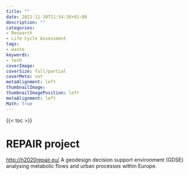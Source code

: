 ```yaml
---
title: ""
date: 2021-11-30T11:54:38+01:00
description: ""
categories:
- Research
- Life Cycle Assessment
tags:
- waste
keywords:
- tech
coverImage:
coverSize: full/partial
coverMeta: out
metaAlignment: left
thumbnailImage:
thumbnailImagePosition: left
metaAlignment: left
Math: True
---
```


<!--more-->
{{< toc >}}

# REPAIR project
http://h2020repair.eu/
A geodesign decision support environment (GDSE) analysing metabolic flows and urban processes within Europe.
